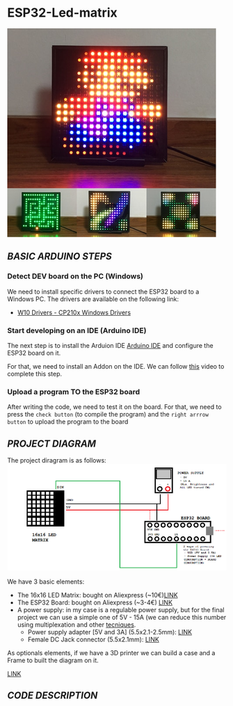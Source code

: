 # ESP32-Led-matrix
![Header](/images/header.jfif "Header")
## *BASIC ARDUINO STEPS*
### Detect DEV board on the PC (Windows)
We need to install specific drivers to connect the ESP32 board to a Windows PC. The drivers are available on the following link:
- [W10 Drivers - CP210x Windows Drivers](https://www.silabs.com/developers/usb-to-uart-bridge-vcp-drivers?tab=downloads)

### Start developing on an IDE (Arduino IDE)
The next step is to install the Arduion IDE [Arduino IDE](https://www.arduino.cc/en/software) and configure the ESP32 board on it.

For that, we need to install an Addon on the IDE. We can follow [this](https://www.youtube.com/watch?time_continue=24&v=mBaS3YnqDaU&feature=emb_title) video to complete this step.

### Upload a program TO the ESP32 board
After writing the code, we need to test it on the board. For that, we need to press the `check button` (to compile the program) and the `right arrrow button` to upload the program to the board

## *PROJECT DIAGRAM*
The project diragram is as follows:
![Project Diagram](/images/diagrama.png "Project Diagram")

We have 3 basic elements:
- The 16x16 LED Matrix: bought on Aliexpress (~10€)[LINK](https://es.aliexpress.com/item/1005002294644787.html?spm=a2g0o.order_list.0.0.21ef194dk2ampm&gatewayAdapt=glo2esp)
- The ESP32 Board: bought on Aliexpress (~3-4€) [LINK](https://es.aliexpress.com/item/1005001929935550.html?spm=a2g0o.order_list.0.0.21ef194dk2ampm&gatewayAdapt=glo2esp)
- A power supply: in my case is a regulable power supply, but for the final project we can use a simple one of 5V - 15A (we can reduce this number using multiplexation and other [tecniques](https://arduino.stackexchange.com/questions/83351/how-to-work-with-ws2812b-16x16-matrix-panel-from-aliexpress).
    - Power supply adapter [5V and 3A] (5.5x2.1-2.5mm): [LINK](https://es.aliexpress.com/item/1005004497000966.html?spm=a2g0o.productlist.main.33.5b541b7aCXpeyb&algo_pvid=0a3709f1-1753-4ad5-9763-c46b8535222a&algo_exp_id=0a3709f1-1753-4ad5-9763-c46b8535222a-16&pdp_ext_f=%7B%22sku_id%22%3A%2212000029365239060%22%7D&pdp_npi=2%40dis%21EUR%2117.85%218.75%21%21%21%21%21%402145288516655943207442304d0758%2112000029365239060%21sea&curPageLogUid=QbU5zFHdz7vJ)
    - Female DC Jack connector (5.5x2.1mm): [LINK](https://es.aliexpress.com/item/32805447244.html?spm=a2g0o.productlist.main.1.63b74b3awknaht&algo_pvid=fa0a3c44-a2f8-4060-a766-4880b73d6c54&algo_exp_id=fa0a3c44-a2f8-4060-a766-4880b73d6c54-0&pdp_ext_f=%7B%22sku_id%22%3A%2264304028955%22%7D&pdp_npi=2%40dis%21EUR%211.53%211.23%21%21%21%21%21%40214527fd16655944634894935d076c%2164304028955%21sea&curPageLogUid=yiHmGT6pchGC)

As optionals elements, if we have a 3D printer we can build a case and a Frame to built the diagram on it. 

[LINK](https://www.thingiverse.com/thing:4127683/files)

## *CODE DESCRIPTION*
